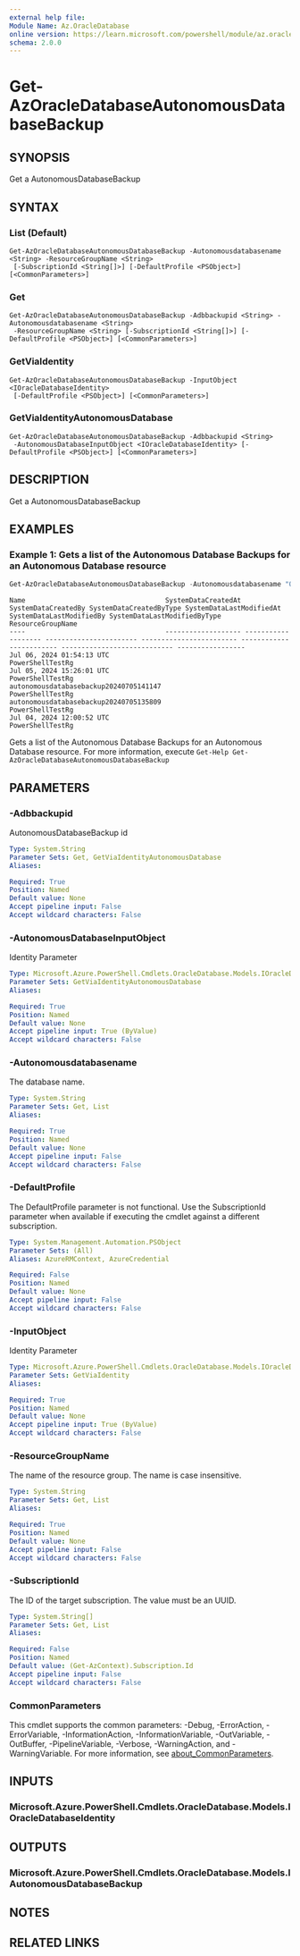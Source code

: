 ```yaml
---
external help file:
Module Name: Az.OracleDatabase
online version: https://learn.microsoft.com/powershell/module/az.oracledatabase/get-azoracledatabaseautonomousdatabasebackup
schema: 2.0.0
---
```


# Get-AzOracleDatabaseAutonomousDatabaseBackup

## SYNOPSIS
Get a AutonomousDatabaseBackup

## SYNTAX

### List (Default)
```
Get-AzOracleDatabaseAutonomousDatabaseBackup -Autonomousdatabasename <String> -ResourceGroupName <String>
 [-SubscriptionId <String[]>] [-DefaultProfile <PSObject>] [<CommonParameters>]
```

### Get
```
Get-AzOracleDatabaseAutonomousDatabaseBackup -Adbbackupid <String> -Autonomousdatabasename <String>
 -ResourceGroupName <String> [-SubscriptionId <String[]>] [-DefaultProfile <PSObject>] [<CommonParameters>]
```

### GetViaIdentity
```
Get-AzOracleDatabaseAutonomousDatabaseBackup -InputObject <IOracleDatabaseIdentity>
 [-DefaultProfile <PSObject>] [<CommonParameters>]
```

### GetViaIdentityAutonomousDatabase
```
Get-AzOracleDatabaseAutonomousDatabaseBackup -Adbbackupid <String>
 -AutonomousDatabaseInputObject <IOracleDatabaseIdentity> [-DefaultProfile <PSObject>] [<CommonParameters>]
```

## DESCRIPTION
Get a AutonomousDatabaseBackup

## EXAMPLES

### Example 1: Gets a list of the Autonomous Database Backups for an Autonomous Database resource
```powershell
Get-AzOracleDatabaseAutonomousDatabaseBackup -Autonomousdatabasename "OFakePowerShellTestAdbs" -ResourceGroupName "PowerShellTestRg"
```

```output
Name                                   SystemDataCreatedAt SystemDataCreatedBy SystemDataCreatedByType SystemDataLastModifiedAt SystemDataLastModifiedBy SystemDataLastModifiedByType ResourceGroupName
----                                   ------------------- ------------------- ----------------------- ------------------------ ------------------------ ---------------------------- -----------------
Jul 06, 2024 01:54:13 UTC                                                                                                                                                             PowerShellTestRg
Jul 05, 2024 15:26:01 UTC                                                                                                                                                             PowerShellTestRg
autonomousdatabasebackup20240705141147                                                                                                                                                PowerShellTestRg
autonomousdatabasebackup20240705135809                                                                                                                                                PowerShellTestRg
Jul 04, 2024 12:00:52 UTC                                                                                                                                                             PowerShellTestRg
```

Gets a list of the Autonomous Database Backups for an Autonomous Database resource.
For more information, execute `Get-Help Get-AzOracleDatabaseAutonomousDatabaseBackup`

## PARAMETERS

### -Adbbackupid
AutonomousDatabaseBackup id

```yaml
Type: System.String
Parameter Sets: Get, GetViaIdentityAutonomousDatabase
Aliases:

Required: True
Position: Named
Default value: None
Accept pipeline input: False
Accept wildcard characters: False
```

### -AutonomousDatabaseInputObject
Identity Parameter

```yaml
Type: Microsoft.Azure.PowerShell.Cmdlets.OracleDatabase.Models.IOracleDatabaseIdentity
Parameter Sets: GetViaIdentityAutonomousDatabase
Aliases:

Required: True
Position: Named
Default value: None
Accept pipeline input: True (ByValue)
Accept wildcard characters: False
```

### -Autonomousdatabasename
The database name.

```yaml
Type: System.String
Parameter Sets: Get, List
Aliases:

Required: True
Position: Named
Default value: None
Accept pipeline input: False
Accept wildcard characters: False
```

### -DefaultProfile
The DefaultProfile parameter is not functional.
Use the SubscriptionId parameter when available if executing the cmdlet against a different subscription.

```yaml
Type: System.Management.Automation.PSObject
Parameter Sets: (All)
Aliases: AzureRMContext, AzureCredential

Required: False
Position: Named
Default value: None
Accept pipeline input: False
Accept wildcard characters: False
```

### -InputObject
Identity Parameter

```yaml
Type: Microsoft.Azure.PowerShell.Cmdlets.OracleDatabase.Models.IOracleDatabaseIdentity
Parameter Sets: GetViaIdentity
Aliases:

Required: True
Position: Named
Default value: None
Accept pipeline input: True (ByValue)
Accept wildcard characters: False
```

### -ResourceGroupName
The name of the resource group.
The name is case insensitive.

```yaml
Type: System.String
Parameter Sets: Get, List
Aliases:

Required: True
Position: Named
Default value: None
Accept pipeline input: False
Accept wildcard characters: False
```

### -SubscriptionId
The ID of the target subscription.
The value must be an UUID.

```yaml
Type: System.String[]
Parameter Sets: Get, List
Aliases:

Required: False
Position: Named
Default value: (Get-AzContext).Subscription.Id
Accept pipeline input: False
Accept wildcard characters: False
```

### CommonParameters
This cmdlet supports the common parameters: -Debug, -ErrorAction, -ErrorVariable, -InformationAction, -InformationVariable, -OutVariable, -OutBuffer, -PipelineVariable, -Verbose, -WarningAction, and -WarningVariable. For more information, see [about_CommonParameters](http://go.microsoft.com/fwlink/?LinkID=113216).

## INPUTS

### Microsoft.Azure.PowerShell.Cmdlets.OracleDatabase.Models.IOracleDatabaseIdentity

## OUTPUTS

### Microsoft.Azure.PowerShell.Cmdlets.OracleDatabase.Models.IAutonomousDatabaseBackup

## NOTES

## RELATED LINKS

